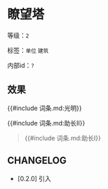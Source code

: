 # 瞭望塔

等级：`2`

标签：`单位` `建筑`

内部id：`?`

## 效果

{{#include 词条.md:光明}}

{{#include 词条.md:助长II}}

<blockquote>
{{#include 词条.md:助长I}}
</blockquote>


## CHANGELOG

- [0.2.0] 引入
